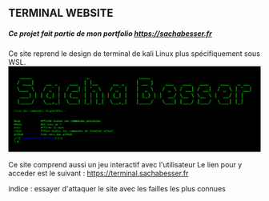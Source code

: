 ## TERMINAL WEBSITE
##### Ce projet fait partie de mon portfolio https://sachabesser.fr

Ce site reprend le design de terminal de kali Linux plus spécifiquement sous WSL.
![image](README/screen1.png)

Ce site comprend aussi un jeu interactif avec l'utilisateur
Le lien pour y acceder est le suivant : https://terminal.sachabesser.fr 

indice : essayer d'attaquer le site avec les failles les plus connues